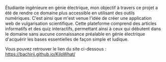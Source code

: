 Étudiante ingénieure en génie électrique, mon objectif à travers ce projet a été de rendre ce domaine plus accessible en utilisant des outils numériques. C'est ainsi que m'est venue l'idée de créer une application web de vulgarisation scientifique. Cette plateforme comprend des articles informatifs et des quiz interactifs, permettant ainsi à ceux qui débutent dans le domaine sans aucune connaissance préalable en génie électrique d'acquérir les bases essentielles de façon simple et ludique.

Vous pouvez retrouver le lien du site ci-dessous : 
https://bachirij.github.io/KiloWhat/


